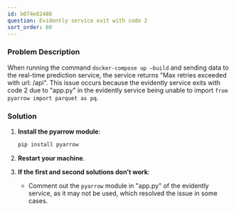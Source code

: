 ```yaml
---
id: b074e82488
question: Evidently service exit with code 2
sort_order: 60
---
```


### Problem Description

When running the command `docker-compose up –build` and sending data to the real-time prediction service, the service returns "Max retries exceeded with url: /api". This issue occurs because the evidently service exits with code 2 due to "app.py" in the evidently service being unable to import `from pyarrow import parquet as pq`.

### Solution

1. **Install the pyarrow module**:
   
   ```bash
   pip install pyarrow
   ```

2. **Restart your machine**.

3. **If the first and second solutions don’t work**:
   - Comment out the `pyarrow` module in "app.py" of the evidently service, as it may not be used, which resolved the issue in some cases.

